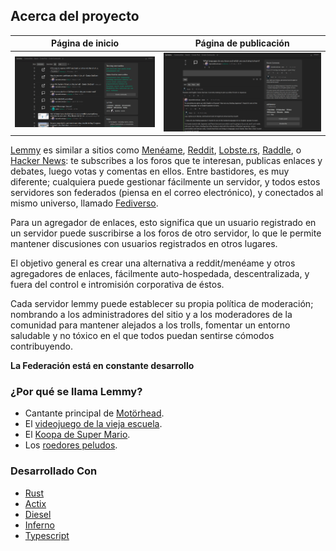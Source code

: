 ## Acerca del proyecto

Página de inicio|Página de publicación
---|---
![captura principal](main_screen.png)|![captura del chat](chat_screen.png)

[Lemmy](https://github.com/ProjectMakerGeorgia/lemmy) es similar a sitios como [Menéame](https://meneame.net), [Reddit](https://reddit.com), [Lobste.rs](https://lobste.rs), [Raddle](https://raddle.me), o [Hacker News](https://news.ycombinator.com/): te subscribes a los foros que te interesan, publicas enlaces y debates, luego votas y comentas en ellos. Entre bastidores, es muy diferente; cualquiera puede gestionar fácilmente un servidor, y todos estos servidores son federados (piensa en el correo electrónico), y conectados al mismo universo, llamado [Fediverso](https://es.wikipedia.org/wiki/Fediverso).

Para un agregador de enlaces, esto significa que un usuario registrado en un servidor puede suscribirse a los foros de otro servidor, lo que le permite mantener discusiones con usuarios registrados en otros lugares. 

El objetivo general es crear una alternativa a reddit/menéame y otros agregadores de enlaces, fácilmente auto-hospedada, descentralizada, y fuera del control e intromisión corporativa de éstos.

Cada servidor lemmy puede establecer su propia política de moderación; nombrando a los administradores del sitio y a los moderadores de la comunidad para mantener alejados a los trolls, fomentar un entorno saludable y no tóxico en el que todos puedan sentirse cómodos contribuyendo.

**La Federación está en constante desarrollo**

### ¿Por qué se llama Lemmy?

- Cantante principal de [Motörhead](https://invidio.us/watch?v=pWB5JZRGl0U).
- El [videojuego de la vieja escuela](<https://es.wikipedia.org/wiki/Lemmings>).
- El [Koopa de Super Mario](https://www.mariowiki.com/Lemmy_Koopa).
- Los [roedores peludos](http://sunchild.fpwc.org/lemming-the-little-giant-of-the-north/).

### Desarrollado Con

- [Rust](https://www.rust-lang.org)
- [Actix](https://actix.rs/)
- [Diesel](http://diesel.rs/)
- [Inferno](https://infernojs.org)
- [Typescript](https://www.typescriptlang.org/)
